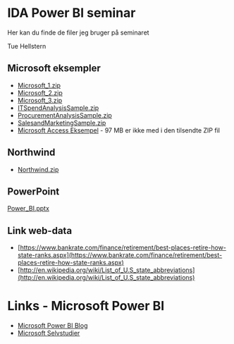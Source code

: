 # IDA Power BI seminar

Her kan du finde de filer jeg bruger på seminaret

Tue Hellstern

## Microsoft eksempler
* [Microsoft_1.zip](Microsoft_1.zip)
* [Microsoft_2.zip](Microsoft_2.zip)
* [Microsoft_3.zip](Microsoft_3.zip)
* [ITSpendAnalysisSample.zip](ITSpendAnalysisSample.zip)
* [ProcurementAnalysisSample.zip](ProcurementAnalysisSample.zip)
* [SalesandMarketingSample.zip](SalesandMarketingSample.zip)
* [Microsoft Access Eksempel](https://www.dropbox.com/s/szaevxyoe0hjpn1/AccessDatabasePowerBI.zip?dl=0) - 97 MB er ikke med i den tilsendte ZIP fil

## Northwind
* [Northwind.zip](Northwind.zip)


## PowerPoint
[Power_BI.pptx](Power_BI.pptx)


## Link web-data
* [https://www.bankrate.com/finance/retirement/best-places-retire-how-state-ranks.aspx](https://www.bankrate.com/finance/retirement/best-places-retire-how-state-ranks.aspx)
* [http://en.wikipedia.org/wiki/List_of_U.S_state_abbreviations](http://en.wikipedia.org/wiki/List_of_U.S_state_abbreviations)

# Links - Microsoft Power BI
* [Microsoft Power BI Blog](https://powerbi.microsoft.com/en-us/blog/power-bi-desktop-may-2020-feature-summary/)
* [Microsoft Selvstudier](https://docs.microsoft.com/da-dk/power-bi/guided-learning)


